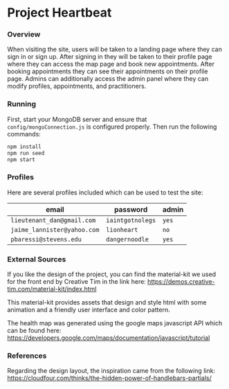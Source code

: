 # Project Heartbeat

### Overview

When visiting the site, users will be taken to a landing page where they can sign in or sign up. After signing in they will be taken to their profile page where they can access the map page and book new appointments. After booking appointments they can see their appointments on their profile page. Admins can additionally access the admin panel where they can modify profiles, appointments, and practitioners.

### Running

First, start your MongoDB server and ensure that `config/mongoConnection.js` is configured properly. Then run the following commands:

```js
npm install
npm run seed
npm start
```

### Profiles

Here are several profiles included which can be used to test the site:

|email						|password			|admin	|
|---------------------------|-------------------|-------|
|`lieutenant_dan@gmail.com`	|`iaintgotnolegs`	|`yes`	|
|`jaime_lannister@yahoo.com`|`lionheart`		|`no`	|
|`pbaressi@stevens.edu`		|`dangernoodle`		|`yes`	|

### External Sources
If you like the design of the project, you can find the material-kit we used for the front end by Creative Tim in the link here:
https://demos.creative-tim.com/material-kit/index.html

This material-kit provides assets that design and style html with some animation and a friendly user interface and color pattern.

The health map was generated using the google maps javascript API which can be found here:
https://developers.google.com/maps/documentation/javascript/tutorial

### References
Regarding the design layout, the inspiration came from the following link:
https://cloudfour.com/thinks/the-hidden-power-of-handlebars-partials/